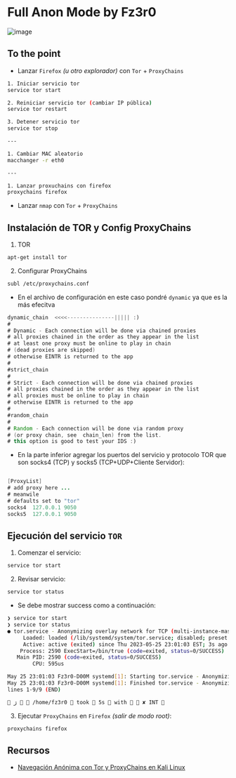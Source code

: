 # Full Anon Mode by Fz3r0

![image](https://github.com/Fz3r0/Fz3r0_-_SQLi/assets/94720207/9b85cc34-8e4d-4850-8299-8042638b0167)

## To the point

- Lanzar `Firefox` _(u otro explorador)_ con `Tor` + `ProxyChains`

````sh
1. Iniciar servicio tor
service tor start

2. Reiniciar servicio tor (cambiar IP pública)
service tor restart

3. Detener servicio tor
service tor stop

---

1. Cambiar MAC aleatorio
macchanger -r eth0

---

1. Lanzar proxuchains con firefox
proxychains firefox
````

- Lanzar `nmap` con `Tor` + `ProxyChains`

## Instalación de TOR y Config ProxyChains

1. TOR

````sh
apt-get install tor
````

2. Configurar ProxyChains

````sh
subl /etc/proxychains.conf
````

- En el archivo de configuración en este caso pondré `dynamic` ya que es la más efecitva

````java
dynamic_chain  <<<<---------------||||| :)
#
# Dynamic - Each connection will be done via chained proxies
# all proxies chained in the order as they appear in the list
# at least one proxy must be online to play in chain
# (dead proxies are skipped)
# otherwise EINTR is returned to the app
#
#strict_chain
#
# Strict - Each connection will be done via chained proxies
# all proxies chained in the order as they appear in the list
# all proxies must be online to play in chain
# otherwise EINTR is returned to the app
#
#random_chain
#
# Random - Each connection will be done via random proxy
# (or proxy chain, see  chain_len) from the list.
# this option is good to test your IDS :)
````
- En la parte inferior agregar los puertos del servicio y protocolo TOR que son socks4 (TCP) y socks5 (TCP+UDP+Cliente Servidor):

````java

[ProxyList]
# add proxy here ...
# meanwile
# defaults set to "tor"
socks4 	127.0.0.1 9050
socks5 	127.0.0.1 9050
````

## Ejecución del servicio `TOR`

1. Comenzar el servicio:

````sh
service tor start
````

2. Revisar servicio:

````sh
service tor status
````

- Se debe mostrar success como a continuación:

````sh
❯ service tor start
❯ service tor status
● tor.service - Anonymizing overlay network for TCP (multi-instance-master)
     Loaded: loaded (/lib/systemd/system/tor.service; disabled; preset: disabled)
     Active: active (exited) since Thu 2023-05-25 23:01:03 EST; 3s ago
    Process: 2590 ExecStart=/bin/true (code=exited, status=0/SUCCESS)
   Main PID: 2590 (code=exited, status=0/SUCCESS)
        CPU: 595us

May 25 23:01:03 Fz3r0-D00M systemd[1]: Starting tor.service - Anonymizing overlay network for TCP (mu>
May 25 23:01:03 Fz3r0-D00M systemd[1]: Finished tor.service - Anonymizing overlay network for TCP (mu>
lines 1-9/9 (END)

 ﮊ   /home/fz3r0  took  5s  with   ✘ INT 
````

3. Ejecutar `ProxyChains` en `Firefox` _(salir de modo root)_:

````sh
proxychains firefox
````

## Recursos

- [Navegación Anónima con Tor y ProxyChains en Kali Linux](https://www.youtube.com/watch?v=3UA4Raqqu6I)

